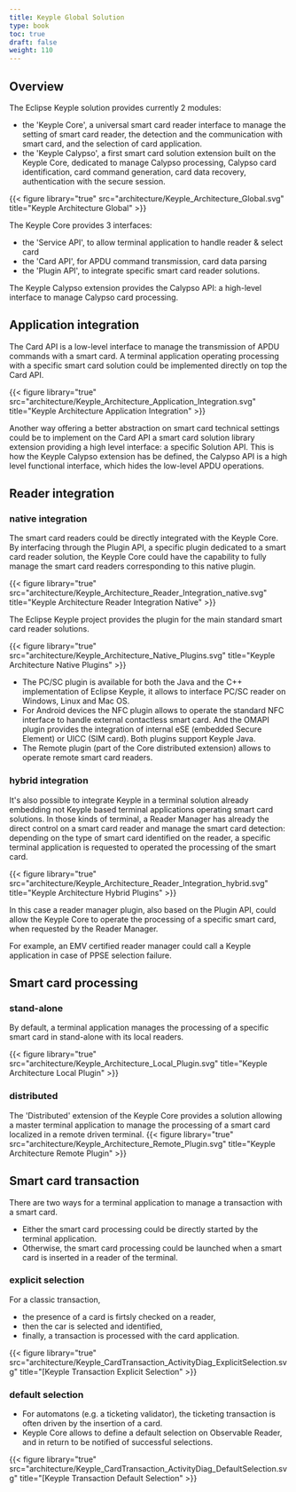 ```yaml
---
title: Keyple Global Solution
type: book
toc: true
draft: false
weight: 110
---
```


## Overview

The Eclipse Keyple solution provides currently 2 modules:
 - the 'Keyple Core', a universal smart card reader interface to manage the setting of smart card reader, the detection and the communication with smart card, and the selection of card application.
 - the 'Keyple Calypso', a first smart card solution extension built on the Keyple Core, dedicated to manage Calypso processing, Calypso card identification, card command generation, card data recovery, authentication with the secure session.

{{< figure library="true" src="architecture/Keyple_Architecture_Global.svg" title="Keyple Architecture Global" >}}

The Keyple Core provides 3 interfaces:
 - the 'Service API', to allow terminal application to handle reader & select card
 - the 'Card API', for APDU command transmission, card data parsing
 - the 'Plugin API', to integrate specific smart card reader solutions.

The Keyple Calypso extension provides the Calypso API: a high-level interface to manage Calypso card processing.

## Application integration

The Card API is a low-level interface to manage the transmission of APDU commands with a smart card.
A terminal application operating processing with a specific smart card solution could be implemented directly on top the Card API.

{{< figure library="true" src="architecture/Keyple_Architecture_Application_Integration.svg" title="Keyple Architecture Application Integration" >}}

Another way offering a better abstraction on smart card technical settings could be to implement on the Card API a smart card solution library extension providing a high level interface: a specific Solution API.
This is how the Keyple Calypso extension has be defined, the Calypso API is a high level functional interface, which hides the low-level APDU operations.

## Reader integration

### native integration

The smart card readers could be directly integrated with the Keyple Core. By interfacing through the Plugin API, a specific plugin dedicated to a smart card reader solution, the Keyple Core could have the capability to fully manage the smart card readers corresponding to this native plugin.

{{< figure library="true" src="architecture/Keyple_Architecture_Reader_Integration_native.svg" title="Keyple Architecture Reader Integration Native" >}}

The Eclipse Keyple project provides the plugin for the main standard smart card reader solutions.

{{< figure library="true" src="architecture/Keyple_Architecture_Native_Plugins.svg" title="Keyple Architecture Native Plugins" >}}

 - The PC/SC plugin is available for both the Java and the C++ implementation of Eclipse Keyple, it allows to interface PC/SC reader on Windows, Linux and Mac OS.
 - For Android devices the NFC plugin allows to operate the standard NFC interface to handle external contactless smart card. And the OMAPI plugin provides the integration of internal eSE (embedded Secure Element) or UICC (SIM card). Both plugins support Keyple Java.
 - The Remote plugin (part of the Core distributed extension) allows to operate remote smart card readers.

### hybrid integration

It's also possible to integrate Keyple in a terminal solution already embedding not Keyple based terminal applications operating smart card solutions. In those kinds of terminal, a Reader Manager has already the direct control on a smart card reader and manage the smart card detection: depending on the type of smart card identified on the reader, a specific terminal application is requested to operated the processing of the smart card.

{{< figure library="true" src="architecture/Keyple_Architecture_Reader_Integration_hybrid.svg" title="Keyple Architecture Hybrid Plugins" >}}

In this case a reader manager plugin, also based on the Plugin API, could allow the Keyple Core to operate the processing of a specific smart card, when requested by the Reader Manager.

For example, an EMV certified reader manager could call a Keyple application in case of PPSE selection failure.

## Smart card processing
### stand-alone
By default, a terminal application manages the processing of a specific smart card in stand-alone with its local readers.

{{< figure library="true" src="architecture/Keyple_Architecture_Local_Plugin.svg" title="Keyple Architecture Local Plugin" >}}

### distributed
The 'Distributed' extension of the Keyple Core provides a solution allowing a master terminal application to manage the processing of a smart card localized in a remote driven terminal.
{{< figure library="true" src="architecture/Keyple_Architecture_Remote_Plugin.svg" title="Keyple Architecture Remote Plugin" >}}

## Smart card transaction
There are two ways for a terminal application to manage a transaction with a smart card.
 - Either the smart card processing could be directly started by the terminal application.
 - Otherwise, the smart card processing could be launched when a smart card is inserted in a reader of the terminal.
 
### explicit selection
For a classic transaction,
 - the presence of a card is firtsly checked on a reader,
 - then the car is selected and identified,
 - finally, a transaction is processed with the card application.

{{< figure library="true" src="architecture/Keyple_CardTransaction_ActivityDiag_ExplicitSelection.svg" title="[Keyple Transaction Explicit Selection" >}}
 
### default selection
 - For automatons (e.g. a ticketing validator), the ticketing transaction is often driven by the insertion of a card.
 - Keyple Core allows to define a default selection on Observable Reader, and in return to be notified of successful selections.

{{< figure library="true" src="architecture/Keyple_CardTransaction_ActivityDiag_DefaultSelection.svg" title="[Keyple Transaction Default Selection" >}}
